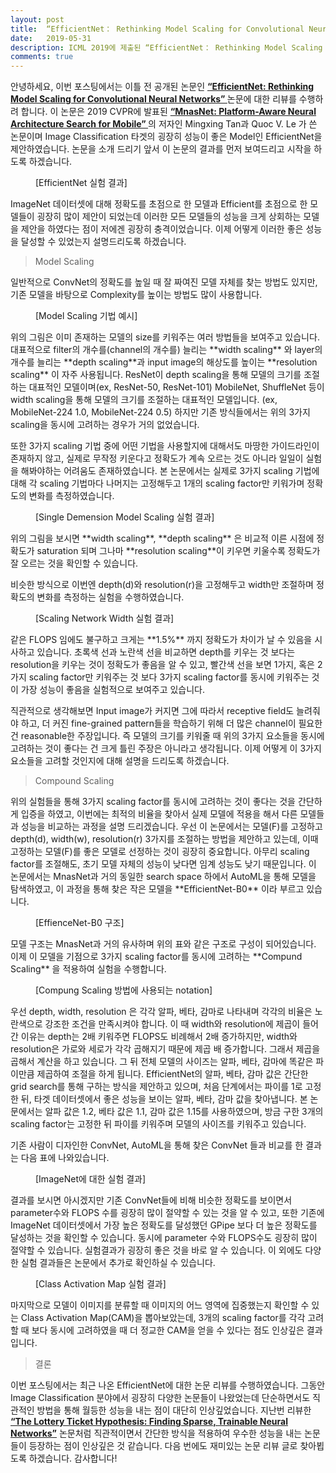 ```yaml
---
layout: post
title:  “EfficientNet： Rethinking Model Scaling for Convolutional Neural Networks 리뷰”
date:   2019-05-31
description: ICML 2019에 제출된 “EfficientNet： Rethinking Model Scaling for Convolutional Neural Networks” 논문에 대한 리뷰를 수행하였습니다.
comments: true
---
```


안녕하세요, 이번 포스팅에서는 이틀 전 공개된 논문인 
 <a href="https://arxiv.org/pdf/1905.11946.pdf" target="_blank"><b> “EfficientNet: Rethinking Model Scaling for Convolutional Neural Networks” </b></a> 
논문에 대한 리뷰를 수행하려 합니다. 이 논문은 2019 CVPR에 발표된 
<a href="https://arxiv.org/pdf/1807.11626.pdf" target="_blank"><b> “MnasNet: Platform-Aware Neural Architecture Search for Mobile” </b></a>
의 저자인 Mingxing Tan과 Quoc V. Le 가 쓴 논문이며 Image Classification 타겟의 굉장히 성능이 좋은 Model인 EfficientNet을 제안하였습니다. 논문을 소개 드리기 앞서 이 논문의 결과를 먼저 보여드리고 시작을 하도록 하겠습니다.
<figure>
	<img src="{{ '/assets/img/efficientnet/1.PNG' | prepend: site.baseurl }}" alt=""> 
	<figcaption> [EfficientNet 실험 결과] </figcaption>
</figure> 
ImageNet 데이터셋에 대해 정확도를 초점으로 한 모델과 Efficient를 초점으로 한 모델들이 굉장히 많이 제안이 되었는데 이러한 모든 모델들의 성능을 크게 상회하는 모델을 제안을 하였다는 점이 저에겐 굉장히 충격이었습니다. 이제 어떻게 이러한 좋은 성능을 달성할 수 있었는지 설명드리도록 하겠습니다. 

<blockquote> Model Scaling </blockquote>

일반적으로 ConvNet의 정확도를 높일 때 잘 짜여진 모델 자체를 찾는 방법도 있지만, 기존 모델을 바탕으로 Complexity를 높이는 방법도 많이 사용합니다. 
<figure>
	<img src="{{ '/assets/img/efficientnet/2.PNG' | prepend: site.baseurl }}" alt=""> 
	<figcaption> [Model Scaling 기법 예시] </figcaption>
</figure> 
위의 그림은 이미 존재하는 모델의 size를 키워주는 여러 방법들을 보여주고 있습니다. 대표적으로 filter의 개수를(channel의 개수를) 늘리는 **width scaling** 와 layer의 개수를 늘리는 **depth scaling**과 input image의 해상도를 높이는 **resolution scaling** 이 자주 사용됩니다. ResNet이 depth scaling을 통해 모델의 크기를 조절하는 대표적인 모델이며(ex, ResNet-50, ResNet-101) MobileNet, ShuffleNet 등이 width scaling을 통해 모델의 크기를 조절하는 대표적인 모델입니다. (ex, MobileNet-224 1.0, MobileNet-224 0.5) 하지만 기존 방식들에서는 위의 3가지 scaling을 동시에 고려하는 경우가 거의 없었습니다. 

또한 3가지 scaling 기법 중에 어떤 기법을 사용할지에 대해서도 마땅한 가이드라인이 존재하지 않고, 실제로 무작정 키운다고 정확도가 계속 오르는 것도 아니라 일일이 실험을 해봐야하는 어려움도 존재하였습니다. 본 논문에서는 실제로 3가지 scaling 기법에 대해 각 scaling 기법마다 나머지는 고정해두고 1개의 scaling factor만 키워가며 정확도의 변화를 측정하였습니다. 

<figure>
	<img src="{{ '/assets/img/efficientnet/3.PNG' | prepend: site.baseurl }}" alt=""> 
	<figcaption> [Single Demension Model Scaling 실험 결과] </figcaption>
</figure> 
위의 그림을 보시면 **width scaling**, **depth scaling** 은 비교적 이른 시점에 정확도가 saturation 되며 그나마 **resolution scaling**이 키우면 키울수록 정확도가 잘 오르는 것을 확인할 수 있습니다. 

비슷한 방식으로 이번엔 depth(d)와 resolution(r)을 고정해두고 width만 조절하며 정확도의 변화를 측정하는 실험을 수행하였습니다. 
<figure>
	<img src="{{ '/assets/img/efficientnet/4.PNG' | prepend: site.baseurl }}" alt=""> 
	<figcaption> [Scaling Network Width 실험 결과] </figcaption>
</figure> 
같은 FLOPS 임에도 불구하고 크게는 **1.5%** 까지 정확도가 차이가 날 수 있음을 시사하고 있습니다. 초록색 선과 노란색 선을 비교하면 depth를 키우는 것 보다는 resolution을 키우는 것이 정확도가 좋음을 알 수 있고, 빨간색 선을 보면 1가지, 혹은 2가지 scaling factor만 키워주는 것 보다 3가지 scaling factor를 동시에 키워주는 것이 가장 성능이 좋음을 실험적으로 보여주고 있습니다.

직관적으로 생각해보면 Input image가 커지면 그에 따라서 receptive field도 늘려줘야 하고, 더 커진 fine-grained pattern들을 학습하기 위해 더 많은 channel이 필요한 건 reasonable한 주장입니다. 즉 모델의 크기를 키워줄 때 위의 3가지 요소들을 동시에 고려하는 것이 좋다는 건 크게 틀린 주장은 아니라고 생각됩니다. 이제 어떻게 이 3가지 요소들을 고려할 것인지에 대해 설명을 드리도록 하겠습니다.

<blockquote> Compound Scaling </blockquote>
위의 실험들을 통해 3가지 scaling factor를 동시에 고려하는 것이 좋다는 것을 간단하게 입증을 하였고, 이번에는 최적의 비율을 찾아서 실제 모델에 적용을 해서 다른 모델들과 성능을 비교하는 과정을 설명 드리겠습니다.
우선 이 논문에서는 모델(F)를 고정하고 depth(d), width(w), resolution(r) 3가지를 조절하는 방법을 제안하고 있는데, 이때 고정하는 모델(F)를 좋은 모델로 선정하는 것이 굉장히 중요합니다. 아무리 scaling factor를 조절해도, 초기 모델 자체의 성능이 낮다면 임계 성능도 낮기 때문입니다. 이 논문에서는 MnasNet과 거의 동일한 search space 하에서 AutoML을 통해 모델을 탐색하였고, 이 과정을 통해 찾은 작은 모델을 **EfficientNet-B0** 이라 부르고 있습니다. 
<figure>
	<img src="{{ '/assets/img/efficientnet/5.PNG' | prepend: site.baseurl }}" alt=""> 
	<figcaption> [EffienceNet-B0 구조] </figcaption>
</figure> 
모델 구조는 MnasNet과 거의 유사하며 위의 표와 같은 구조로 구성이 되어있습니다. 이제 이 모델을 기점으로 3가지 scaling factor를 동시에 고려하는 **Compund Scaling** 을 적용하여 실험을 수행합니다.
<figure>
	<img src="{{ '/assets/img/efficientnet/6.PNG' | prepend: site.baseurl }}" alt=""> 
	<figcaption> [Compung Scaling 방법에 사용되는 notation] </figcaption>
</figure> 
우선 depth, width, resolution 은 각각 알파, 베타, 감마로 나타내며 각각의 비율은 노란색으로 강조한 조건을 만족시켜야 합니다. 이 때 width와 resolution에 제곱이 들어간 이유는 depth는 2배 키워주면 FLOPS도 비례해서 2배 증가하지만, width와 resolution은 가로와 세로가 각각 곱해지기 때문에 제곱 배 증가합니다. 그래서 제곱을 곱해서 계산을 하고 있습니다. 그 뒤 전체 모델의 사이즈는 알파, 베타, 감마에 똑같은 파이만큼 제곱하여 조절을 하게 됩니다. 
EfficientNet의 알파, 베타, 감마 값은 간단한 grid search를 통해 구하는 방식을 제안하고 있으며, 처음 단계에서는 파이를 1로 고정한 뒤, 타겟 데이터셋에서 좋은 성능을 보이는 알파, 베타, 감마 값을 찾아냅니다. 본 논문에서는 알파 값은 1.2, 베타 값은 1.1, 감마 값은 1.15를 사용하였으며, 방금 구한 3개의 scaling factor는 고정한 뒤 파이를 키워주며 모델의 사이즈를 키워주고 있습니다. 

기존 사람이 디자인한 ConvNet, AutoML을 통해 찾은 ConvNet 들과 비교를 한 결과는 다음 표에 나와있습니다.

<figure>
	<img src="{{ '/assets/img/efficientnet/7.PNG' | prepend: site.baseurl }}" alt=""> 
	<figcaption> [ImageNet에 대한 실험 결과] </figcaption>
</figure> 

결과를 보시면 아시겠지만 기존 ConvNet들에 비해 비슷한 정확도를 보이면서 parameter수와 FLOPS 수를 굉장히 많이 절약할 수 있는 것을 알 수 있고, 또한 기존에 ImageNet 데이터셋에서 가장 높은 정확도를 달성했던 GPipe 보다 더 높은 정확도를 달성하는 것을 확인할 수 있습니다. 동시에 parameter 수와 FLOPS수도 굉장히 많이 절약할 수 있습니다. 실험결과가 굉장히 좋은 것을 바로 알 수 있습니다. 이 외에도 다양한 실험 결과들은 논문에서 추가로 확인하실 수 있습니다.

<figure>
	<img src="{{ '/assets/img/efficientnet/8.PNG' | prepend: site.baseurl }}" alt=""> 
	<figcaption> [Class Activation Map 실험 결과] </figcaption>
</figure> 

마지막으로 모델이 이미지를 분류할 때 이미지의 어느 영역에 집중했는지 확인할 수 있는 Class Activation Map(CAM)을 뽑아보았는데, 3개의 scaling factor를 각각 고려할 때 보다 동시에 고려하였을 때 더 정교한 CAM을 얻을 수 있다는 점도 인상깊은 결과입니다. 

<blockquote> 결론 </blockquote>
이번 포스팅에서는 최근 나온 EfficientNet에 대한 논문 리뷰를 수행하였습니다. 그동안 Image Classification 분야에서 굉장히 다양한 논문들이 나왔었는데 단순하면서도 직관적인 방법을 통해 월등한 성능을 내는 점이 대단히 인상깊었습니다. 지난번 리뷰한 
<a href="https://hoya012.github.io/blog/ICLR-2019-best-paper-review/" target="_blank"><b> “The Lottery Ticket Hypothesis: Finding Sparse, Trainable Neural Networks”</b></a> 
논문처럼 직관적이면서 간단한 방식을 적용하여 우수한 성능을 내는 논문들이 등장하는 점이 인상깊은 것 같습니다. 다음 번에도 재미있는 논문 리뷰 글로 찾아뵙도록 하겠습니다. 감사합니다!
